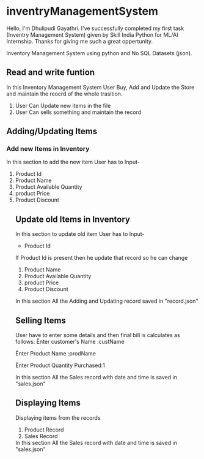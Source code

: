 <h1>inventryManagementSystem</h1>
<p>Hello, I'm Dhulipudi Gayathri. I've successfully completed my first task (Inventry Management System) given by Skill India Python for ML/AI Internship. Thanks for giving me such a great oppertunity.

Inventory Management System using python and No SQL Datasets (json).</p>

<h2>Read and write funtion</h2>
<p>In this Inventory Management System User Buy, Add and Update the Store and maintain the reocrd of the whole trasition.</p>
<ol>
<li>User Can Update new items in the file</li>
<li>User Can sells something and maintain the record</li>
</ol>
<h2>Adding/Updating Items</h2>
<h3>Add new Items in Inventory</h3>
<p>In this section to add the new item User has to Input-</p>
<ol>
<li>Product Id</li>
<li>Product Name</li>
<li>Product Available Quantity</li>
<li>product Price</li>
<li>Product Discount</li>
<h2>Update old Items in Inventory</h2>
<p>In this section to update old item User has to Input-</p>
<ul>
<li>Product Id</li>
</ul>
<p>If Product Id is present then he update that record so he can change</p>
<ol>
<li>Product Name</li>
<li>Product Available Quantity</li>
<li>product Price</li>
<li>Product Discount</li>
</ol>
<p>In this section All the Adding and Updating record saved in "record.json"</p>
<h2>Selling Items</h2>
<p>User have to enter some details and then final bill is calculates as follows: Ënter customer's Name :custName</p>

Ënter Product Name :prodName

Ënter Product Quantity Purchased:1

In this section All the Sales record with date and time is saved in "sales.json"

<h2>Displaying Items</h2>
Displaying items from the records
<ol>
<li>Product Record</li>
<li>Sales Record</li>
</ol>
In this section All the Sales record with date and time is saved in "sales.json"
